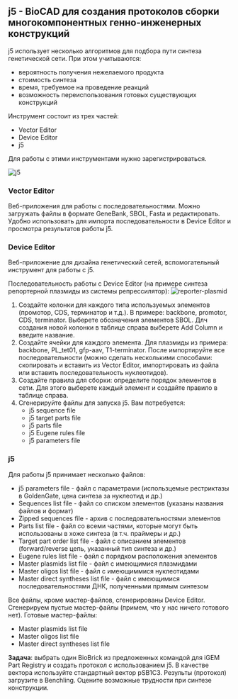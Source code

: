 ## j5 - BioCAD для создания протоколов сборки многокомпонентных генно-инженерных конструкций

j5 использует несколько алгоритмов для подбора пути синтеза генетической сети. При этом учитываются: 
* вероятность получения нежелаемого продукта
* стоимость синтеза
* время, требуемое на проведение реакций
* возможность переиспользования готовых существующих конструкций

Инструмент состоит из трех частей:
* Vector Editor
* Device Editor
* j5

Для работы с этими инструментами нужно зарегистрироваться.

![j5](https://github.com/a-greshnova/Notes/blob/master/SBWS2018/j5/j5.png)

### Vector Editor

Веб-приложения для работы с последовательностями. Можно загружать файлы в формате GeneBank, SBOL, Fasta и редактировать. Удобно использовать
для импорта последовательности в Device Editor и просмотра результатов работы j5.

### Device Editor

Веб-приложение для дизайна генетический сетей, вспомогательный инструмент для работы с j5. 

Последовательность работы с Device Editor (на примере синтеза репортерной плазмиды из системы репрессилятор):
![reporter-plasmid](https://github.com/a-greshnova/Notes/blob/master/SBWS2018/j5/Repressilator%20-%20Reporter%20plasmid.png)
1) Создайте колонки для каждого типа используемых элементов (промотор, CDS, терминатор и т.д.). В примере: backbone, promotor, CDS, terminator. Выберете обозначения элементов SBOL. Длч создания новой колонки в таблице справа выберете Add Column и введите название. 
2) Создайте ячейки для каждого элемента. Для плазмиды из примера: backbone, PL_tet01, gfp-aav, T1-terminator. После импортируйте все последовательности (можно сделать несколькими способами: скопировать и вставить из Vector Editor, импортировать из файла или вставить последовательность нуклеотидов).
3) Создайте правила для сборки: определите порядок элементов в сети. Для этого выберете каждый элемент и создайте правило в таблице справа. 
4) Сгенерируйте файлы для запуска j5. Вам потребуется: 
    * j5 sequence file
    * j5 target parts file
    * j5 parts file
    * j5 Eugene rules file
    * j5 parameters file

### j5

Для работы j5 принимает несколько файлов:
* j5 parameters file	- файл с параметрами (использцемые рестриктазы в GoldenGate, цена синтеза за нуклеотид и др.)	
* Sequences list file		- файл со списком элементов (указаны названия файлов и формат)
* Zipped sequences file		- архив с последовательностями элементов
* Parts list file		- файл со всеми частями, которые могут быть использованы в хоже синтеза (в т.ч. праймеры и др.)
* Target part order list file		- файл с описанием элементов (forward/reverse цепь, указанный тип синтеза и др.)
* Eugene rules list file		- файл с порядком расположения элементов
* Master plasmids list file		- файл с имеющимися плазмидами
* Master oligos list file		- файл с имеющиммися нуклеотидами
* Master direct syntheses list file   - файл с имеющимися последовательностями ДНК, полученными прямым синтезом

Все файлы, кроме мастер-файлов, сгенерированы Device Editor. Сгенерируем пустые мастер-файлы (примем, что у нас ничего готового нет). Готовые мастер-файлы:
* Master plasmids list file	
* Master oligos list file	
* Master direct syntheses list file


**Задача**: выбрать один BioBrick из предложенных командой для iGEM Part Registry и создать протокол с использованием j5. В качестве вектора используйте стандартный вектор pSB1C3. Результы (протокол) загрузите в Benchling. Оцените возможные трудности при синтезе конструкции. 
